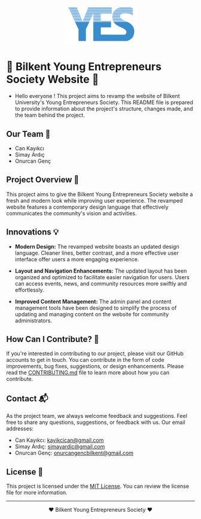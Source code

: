 <div align="center">
  <img src="https://raw.githubusercontent.com/onurcangnc/bilkent_yes_v1.0/main/assets/img/yesmavilogo.png" alt="Project Logo" width="200">
</div>

# 🚀 Bilkent Young Entrepreneurs Society Website 🚀

- Hello everyone ! This project aims to revamp the website of Bilkent University's Young Entrepreneurs Society. This README file is prepared to provide information about the project's structure, changes made, and the team behind the project.

## Our Team 👥

- Can Kayıkcı
- Simay Ardıç
- Onurcan Genç

## Project Overview 📜

This project aims to give the Bilkent Young Entrepreneurs Society website a fresh and modern look while improving user experience. The revamped website features a contemporary design language that effectively communicates the community's vision and activities.

## Innovations 💡

- **Modern Design:** The revamped website boasts an updated design language. Cleaner lines, better contrast, and a more effective user interface offer users a more engaging experience.

- **Layout and Navigation Enhancements:** The updated layout has been organized and optimized to facilitate easier navigation for users. Users can access events, news, and community resources more swiftly and effortlessly.

- **Improved Content Management:** The admin panel and content management tools have been designed to simplify the process of updating and managing content on the website for community administrators.

## How Can I Contribute? 🤝

If you're interested in contributing to our project, please visit our GitHub accounts to get in touch. You can contribute in the form of code improvements, bug fixes, suggestions, or design enhancements. Please read the [CONTRIBUTING.md](link) file to learn more about how you can contribute.

## Contact 📬

As the project team, we always welcome feedback and suggestions. Feel free to share any questions, suggestions, or feedback with us. Our email addresses:

- Can Kayıkcı: kayikcican@gmail.com
- Simay Ardıç: simayardic@gmail.com
- Onurcan Genç: onurcangencbilkent@gmail.com

## License 📄

This project is licensed under the [MIT License](LICENSE). You can review the license file for more information.

---

<div align="center">
  ❤️ Bilkent Young Entrepreneurs Society ❤️
</div>

